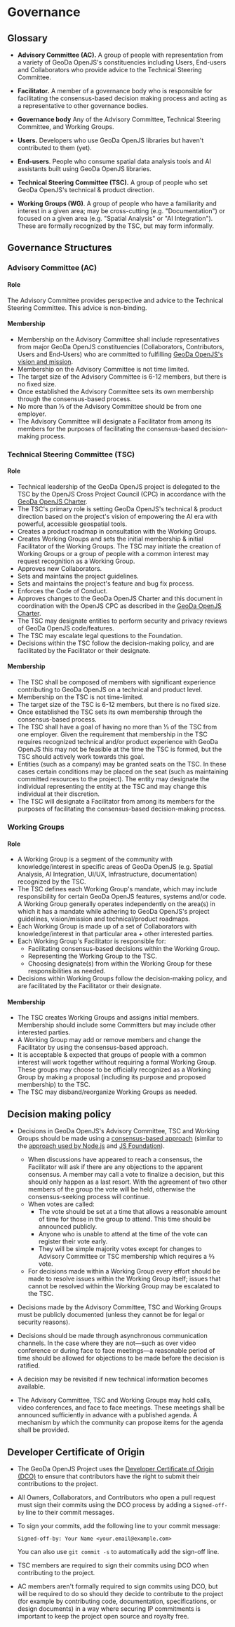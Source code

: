 # Governance

## Glossary

* **Advisory Committee (AC).**  A group of people with representation from a variety of GeoDa OpenJS's constituencies including Users, End-users and Collaborators who provide advice to the Technical Steering Committee.

* <strong id=facilitator>Facilitator.</strong>  A member of a governance body who is responsible for facilitating the consensus-based decision making process and acting as a representative to other governance bodies.

* <strong id=governance-body>Governance body</strong> Any of the Advisory Committee, Technical Steering Committee, and Working Groups.

* <strong id=user>Users.</strong> Developers who use GeoDa OpenJS libraries but haven't contributed to them (yet).

* <strong id=end-user>End-users</strong>. People who consume spatial data analysis tools and AI assistants built using GeoDa OpenJS libraries.

* **Technical Steering Committee (TSC).**  A group of people who set GeoDa OpenJS's technical & product direction.

* <strong id=wg>Working Groups (WG)</strong>.  A group of people who have a familiarity and interest in a given area; may be cross-cutting (e.g. "Documentation") or focused on a given area (e.g. "Spatial Analysis" or "AI Integration"). These are formally recognized by the TSC, but may form informally.

## Governance Structures

### Advisory Committee (AC)

#### Role

The Advisory Committee provides perspective and advice to the Technical Steering Committee. This advice is non-binding.

#### Membership
* Membership on the Advisory Committee shall include representatives from major GeoDa OpenJS constituencies (Collaborators, Contributors, Users and End-Users) who are committed to fulfilling [GeoDa OpenJS's vision and mission](https://github.com/GeoDaCenter/GeoDa-OpenJS/blob/main/CHARTER.md#section-0-guiding-principles-optional).
* Membership on the Advisory Committee is not time limited.
* The target size of the Advisory Committee is 6-12 members, but there is no fixed size.
* Once established the Advisory Committee sets its own membership through the consensus-based process.
* No more than ⅓ of the Advisory Committee should be from one employer.
* The Advisory Committee will designate a Facilitator from among its members for the purposes of facilitating the consensus-based decision-making process.

### Technical Steering Committee (TSC)

#### Role

* Technical leadership of the GeoDa OpenJS project is delegated to the TSC by the OpenJS Cross Project Council (CPC) in accordance with the [GeoDa OpenJS Charter](https://github.com/GeoDaCenter/GeoDa-OpenJS/blob/main/CHARTER.md).
* The TSC's primary role is setting GeoDa OpenJS's technical & product direction based on the project's vision of empowering the AI era with powerful, accessible geospatial tools.
* Creates a product roadmap in consultation with the Working Groups.
* Creates Working Groups and sets the initial membership & initial Facilitator of the Working Groups.  The TSC may initiate the creation of Working Groups or a group of people with a common interest may request recognition as a Working Group.
* Approves new Collaborators.
* Sets and maintains the project guidelines.
* Sets and maintains the project's feature and bug fix process.
* Enforces the Code of Conduct.
* Approves changes to the GeoDa OpenJS Charter and this document in coordination with the OpenJS CPC as described in the [GeoDa OpenJS Charter](https://github.com/GeoDaCenter/GeoDa-OpenJS/blob/main/CHARTER.md).
* The TSC may designate entities to perform security and privacy reviews of GeoDa OpenJS code/features.
* The TSC may escalate legal questions to the Foundation. 
* Decisions within the TSC follow the decision-making policy, and are facilitated by the Facilitator or their designate.

#### Membership

* The TSC shall be composed of members with significant experience contributing to GeoDa OpenJS on a technical and product level.
* Membership on the TSC is not time-limited.
* The target size of the TSC is 6-12 members, but there is no fixed size.
* Once established the TSC sets its own membership through the consensus-based process.
* The TSC shall have a goal of having no more than ⅓ of the TSC from one employer.  Given the requirement that membership in the TSC requires recognized technical and/or product experience with GeoDa OpenJS this may not be feasible at the time the TSC is formed, but the TSC should actively work towards this goal.
* Entities (such as a company) may be granted seats on the TSC.  In these cases certain conditions may be placed on the seat (such as maintaining committed resources to the project). The entity may designate the individual representing the entity at the TSC and may change this individual at their discretion.
* The TSC will designate a Facilitator from among its members for the purposes of facilitating the consensus-based decision-making process.

### Working Groups

#### Role
* A Working Group is a segment of the community with knowledge/interest in specific areas of GeoDa OpenJS (e.g. Spatial Analysis, AI Integration, UI/UX, Infrastructure, documentation) recognized by the TSC.
* The TSC defines each Working Group's mandate, which may include responsibility for certain GeoDa OpenJS features, systems and/or code.  A Working Group generally operates independently on the area(s) in which it has a mandate while adhering to GeoDa OpenJS's project guidelines, vision/mission and technical/product roadmaps.
* Each Working Group is made up of a set of Collaborators with knowledge/interest in that particular area + other interested parties.
* Each Working Group's Facilitator is responsible for:
    * Facilitating consensus-based decisions within the Working Group.
    * Representing the Working Group to the TSC.
    * Choosing designate(s) from within the Working Group for these responsibilities as needed.
* Decisions within Working Groups follow the decision-making policy, and are facilitated by the Facilitator or their designate.

#### Membership
* The TSC creates Working Groups and assigns initial members.  Membership should include some Committers but may include other interested parties.
* A Working Group may add or remove members and change the Facilitator by using the consensus-based approach.
* It is acceptable & expected that groups of people with a common interest will work together without requiring a formal Working Group.  These groups may choose to be officially recognized as a Working Group by making a proposal (including its purpose and proposed membership) to the TSC.
* The TSC may disband/reorganize Working Groups as needed.

## Decision making policy

* Decisions in GeoDa OpenJS's Advisory Committee, TSC and Working Groups should be made using a [consensus-based approach](https://en.wikipedia.org/wiki/Consensus-seeking_decision-making) (similar to the [approach used by Node.js](https://nodejs.org/en/about/governance/#consensus-seeking-process) and [JS Foundation](https://github.com/JSFoundation/TAC/blob/master/TAC-Charter.md#section-8-decision-making)).
  * When discussions have appeared to reach a consensus, the Facilitator will ask if there are any objections to the apparent consensus.  A member may call a vote to finalize a decision, but this should only happen as a last resort.  With the agreement of two other members of the group the vote will be held, otherwise the consensus-seeking process will continue.
  * When votes are called:
    * The vote should be set at a time that allows a reasonable amount of time for those in the group to attend.  This time should be announced publicly.
    * Anyone who is unable to attend at the time of the vote can register their vote early.
    * They will be simple majority votes except for changes to Advisory Committee or TSC membership which requires a ⅔ vote.
  * For decisions made within a Working Group every effort should be made to resolve issues within the Working Group itself; issues that cannot be resolved within the Working Group may be escalated to the TSC.

* Decisions made by the Advisory Committee, TSC and Working Groups must be publicly documented (unless they cannot be for legal or security reasons).

* Decisions should be made through asynchronous communication channels. In the case where they are not—such as over video conference or during face to face meetings—a reasonable period of time should be allowed for objections to be made before the decision is ratified.

* A decision may be revisited if new technical information becomes available.

* The Advisory Committee, TSC and Working Groups may hold calls, video conferences, and face to face meetings. These meetings shall be announced sufficiently in advance with a published agenda. A mechanism by which the community can propose items for the agenda shall be provided.

## Developer Certificate of Origin

* The GeoDa OpenJS Project uses the [Developer Certificate of Origin (DCO)](https://developercertificate.org/) to ensure that contributors have the right to submit their contributions to the project.

* All Owners, Collaborators, and Contributors who open a pull request must sign their commits using the DCO process by adding a `Signed-off-by` line to their commit messages.

* To sign your commits, add the following line to your commit message:
  ```
  Signed-off-by: Your Name <your.email@example.com>
  ```
  You can also use `git commit -s` to automatically add the sign-off line.

* TSC members are required to sign their commits using DCO when contributing to the project.

* AC members aren't formally required to sign commits using DCO, but will be required to do so should they decide to contribute to the project (for example by contributing code, documentation, specifications, or design documents) in a way where securing IP commitments is important to keep the project open source and royalty free.
